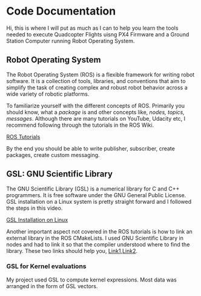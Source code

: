 # Code Documentation
Hi, this is where I will put as much as I can to help you learn the tools needed to execute Quadcopter Flights uisng PX4 Firmware and a Ground Station Computer running Robot Operating System.

## Robot Operating System
The Robot Operating System (ROS) is a flexible framework for writing robot software. It is a collection of tools, libraries, and conventions that aim to simplify the task of creating complex and robust robot behavior across a wide variety of robotic platforms.

To familiarize yourself with the different concepts of ROS. Primarily you should know, what a _package_ is and other concepts like, _nodes, topics, messages_. Although there are many tutorials on YouTube, Udacity etc, I recommend following through the tutorials in the ROS Wiki.

[ROS Tutorials](http://wiki.ros.org/ROS/Tutorials)


By the end you should be able to write publisher, subscriber, create packages, create custom messaging.

## GSL: GNU Scientific Library
The GNU Scientific Library (GSL) is a numerical library for C and C++ programmers. It is free software under the GNU General Public License. GSL installation on a Linux system is pretty straight forward and I followed the steps in this video.

[GSL Installation on Linux](https://www.youtube.com/watch?v=JrvnJaj7Ogk)

Another important aspect not covered in the ROS tutorials is how to link an external library in the ROS CMakeLists. I used GNU Scientific Library in nodes and had to link it so that the compiler understood where to find the library. These two links should help you, [Link1](https://answers.ros.org/question/28491/linking-external-libraries-to-ros/),[Link2](http://www.ros.org/wiki/rosbuild/CMakeLists/Examples#Linking_against_an_external_library).

### GSL for Kernel evaluations
My project used GSL to compute kernel expressions. Most data was arranged in the form of GSL vectors. 
